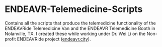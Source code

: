 # ENDEAVR-Telemedicine-Scripts
Contains all the scripts that produce the telemedicine functionality of the ENDEAVRide Telemedicine Van and the ENDEAVR Telemedicine Booth in Nolanville, TX.
I created these while working under Dr. Wei Li on the Non-profit ENDEAVRide project ([endeavr.city](https://endeavr.city)).
